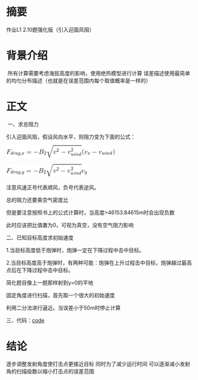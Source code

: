 # 摘要
  作业L1 2.10题强化版（引入迎面风阻）
# 背景介绍
  所有计算需要考虑海拔高度的影响，使用绝热模型进行计算
  误差描述使用最简单的均匀分布描述（也就是在误差范围内每个取值概率是一样的）
# 正文
  一、求总阻力
 
  引入迎面风阻，假设风向水平，则阻力变为下面的公式：
     
  ![](https://github.com/chry0329/compuational_physics_N2014301020159/blob/master/6P-1.gif)
     
  ![](https://github.com/chry0329/compuational_physics_N2014301020159/blob/master/6P-2.gif)
 　　　　  　　　　
  
  注意风速正号代表顺风，负号代表逆风。 
  
  总的阻力还要乘空气密度比
  
  但是要注意按照书上的公式计算时，当高度>46153.84615m时会出现负数
  
  此时应该把比值置为0，可视为真空，没有空气阻力影响
  
  二、已知目标高度求初始速度
   
  1.当目标高度低于炮弹时，炮弹一定在下降过程中击中目标。
  
  2.当目标高度高于炮弹时，有两种可能：炮弹在上升过程击中目标，炮弹越过最高点后在下降过程中击中目标。
    
  简化题目像上一题那样射到y=0的平地
  
  固定角度进行扫描，首先取一个很大的初始速度
 
  利用二分法进行逼近。当误差小于50m时停止计算
  
  三、代码：[code](https://github.com/chry0329/compuational_physics_N2014301020159/blob/master/Exercise_06.py)

# 结论
  逐步调整发射角度使打击点更接近目标
  同时为了减少运行时间
  可以逐渐减小发射角的扫描级数以缩小打击点的误差范围
